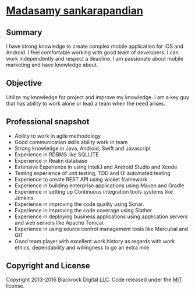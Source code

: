 # [Madasamy sankarapandian](http://swotge.github.io/) 


## Summary

 I have strong knowledge to create complex mobile application for iOS and Android. I feel comfortable working with good team of developers. I can work independently and respect a deadline. I am passionate about mobile marketing and have knowledge about.


## Objective

 Utilize my knowledge for project and improve my knowledge. I am a key guy that has ability to work alone or lead a team when the need arises.

## Professional snapshot

  * Ability to work in agile methodology
  * Good communication skills ability work in team
  * Strong knowledge in Java, Android, Swift and Javascript
  * Experience in RDBMS like SQLLITE
  * Experience in Realm database
  * Extensive Experience in using InteliJ and Android Studio and Xcode
  * Testing experience of unit testing, TDD and UI automated testing
  * Experience to create REST API using wicket framework
  * Experience in building enterprise applications using Maven and Gradle
  * Experience in setting up Continuous integration tools systems like Jenkins.
  * Experience in improving the code quality using Sonar.
  * Experience in improving the code coverage using Slather
  * Experience in deploying business applications using application servers and web servers like Apache Tomcat
  * Experience in using source control management tools like Mercurial and GIT
  * Good team player with excellent work history as regards with work ethics, dependability and willingness to go an extra mile


## Copyright and License

Copyright 2013-2016 Blackrock Digital LLC. Code released under the [MIT](https://github.com/BlackrockDigital/startbootstrap-freelancer/blob/gh-pages/LICENSE) license.
